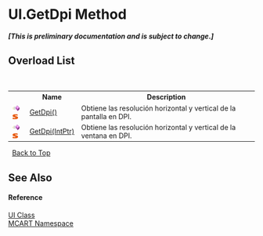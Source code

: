 # UI.GetDpi Method 
 _**\[This is preliminary documentation and is subject to change.\]**_


## Overload List
&nbsp;<table><tr><th></th><th>Name</th><th>Description</th></tr><tr><td>![Public method](media/pubmethod.gif "Public method")![Static member](media/static.gif "Static member")</td><td><a href="1af0d175-e432-f30a-4a0d-672ca864fcc9">GetDpi()</a></td><td>
Obtiene las resolución horizontal y vertical de la pantalla en DPI.</td></tr><tr><td>![Public method](media/pubmethod.gif "Public method")![Static member](media/static.gif "Static member")</td><td><a href="90b4072b-7d15-35fb-3cdc-81bad7bdf078">GetDpi(IntPtr)</a></td><td>
Obtiene las resolución horizontal y vertical de la ventana en DPI.</td></tr></table>&nbsp;
<a href="#ui.getdpi-method">Back to Top</a>

## See Also


#### Reference
<a href="11cde9c6-a596-d602-594d-308b0ec41ea6">UI Class</a><br /><a href="89e7854f-fe6f-d208-fb0c-b17953422852">MCART Namespace</a><br />